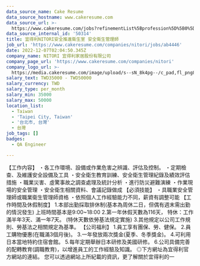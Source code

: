 ```yaml
---
data_source_name: Cake Resume
data_source_hostname: www.cakeresume.com
data_source_url: >-
  https://www.cakeresume.com/jobs?refinementList%5Bprofession%5D%5B0%5D=engineering_qa-engineer&refinementList%5Bsalary_type%5D=per_month&refinementList%5Bsalary_currency%5D=TWD&range%5Bsalary_range%5D%5Bmax%5D=600000
data_source_internal_id: '50314'
title: 宜得利NITORI安全推進衛生室 安全衛生管理師
job_url: 'https://www.cakeresume.com/companies/nitori/jobs/ab4446'
date: 2022-12-07T02:04:50.345Z
company_name: NITORI 宜得利家居股份有限公司
company_page_url: 'https://www.cakeresume.com/companies/nitori'
company_logo_url: >-
  https://media.cakeresume.com/image/upload/s--sN_8k4pg--/c_pad,fl_png8,h_200,w_200/v1656915920/c7ylmnf9g57gre5f5w7v.png
salary_text: TWD35000 - TWD50000
salary_currency: TWD
salary_type: per_month
salary_min: 35000
salary_max: 50000
location_list:
  - Taiwan
  - 'Taipei City, Taiwan'
  - '台北市, 台灣'
  - 台灣
job_tags: []
badges:
  - QA Engineer

---
```


【工作内容】 ・各工作環境、設備或作業危害之辨識、評估及控制。 ・定期檢查、及維護安全設備及工具 ・安全衛生教育訓練、安全衛生管理紀錄及績效評估措施 ・職業災害、虛驚事故之調查處理及統計分析 ・進行防災避難演練 ・作業現場的安全管理 ・安全衛生相關資料、會議記錄做成 【必須技能】 ・具職業安全管理師或職業衛生管理師資格 ・依照個人工作經驗能力不同，薪資有調整可能 【工作時間及休假制度】 1.本部出勤採取排休制(基本為周休二日，但偶有週末需出勤的情況發生) 上班時間基本是9:00~18:00 2.第一年休假天數為116天， 特休：工作滿半年3天、滿一年7天。 (特休天數依勞基法規定實施) 3.其他規定以公司工作規則、勞基法之相關規定為基準。 【公司福利】 1.員工享有團保、勞、健保。 2.員工購物優惠(在職滿3個月後)。 3.一年發放兩次獎金(夏季、冬季獎金)。 4.可利用日本當地特約住宿會館。 5.每年定期舉辦日本研修及美國研修。 6.公司具備完善的配轉教育(調職教育)，以增進員工的工作經驗及知識。 ◎下方網址為宜得利官方網站的連結。 您可以透過網站上所紀載的資訊，更了解關於宜得利的一